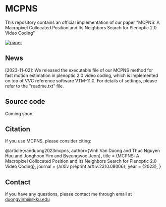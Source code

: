 # MCPNS
This repository contains an official implementation of our paper "MCPNS: A Macropixel Collocated Position and Its Neighbors Search for Plenoptic 2.0 Video Coding"

[![paper](https://img.shields.io/badge/arXiv-Paper-<COLOR>.svg)](https://arxiv.org/abs/2310.08006)

## News
[2023-11-02]: We released the executable file of our MCPNS method for fast motion estimation in plenoptic 2.0 video coding, which is implemented on top of VVC reference software VTM-11.0. For details of settings, please refer to the "readme.txt" file.

## Source code
Coming soon.

## Citation
If you use MCPNS, please consider citing:

@article{vanduong2023mcpns,
  author={Vinh Van Duong and Thuc Nguyen Huu and Jonghoon Yim and Byeungwoo Jeon},
  title     = {MCPNS: A Macropixel Collocated Position and Its Neighbors Search for Plenoptic 2.0 Video Coding},
  journal   = {arXiv preprint arXiv:2310.08006},
  year      = {2023},
}

## Contact
if you have any questions, please contact me through email at duongvinh@skku.edu
